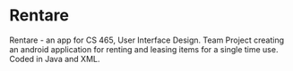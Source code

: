 # Rentare
Rentare - an app for CS 465, User Interface Design.
Team Project creating an android application for renting and leasing items for a single time use. Coded in Java and XML.
